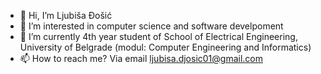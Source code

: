 - 👋 Hi, I’m Ljubiša  Đošić
- 👀 I’m interested in computer science and software develpoment
- 🌱 I’m currently 4th year student of School of Electrical Engineering, University of Belgrade (modul: Computer Engineering and Informatics)
- 📫 How to reach me? Via email ljubisa.djosic01@gmail.com

<!---
ljdj01/ljdj01 is a ✨ special ✨ repository because its `README.md` (this file) appears on your GitHub profile.
You can click the Preview link to take a look at your changes.
--->
